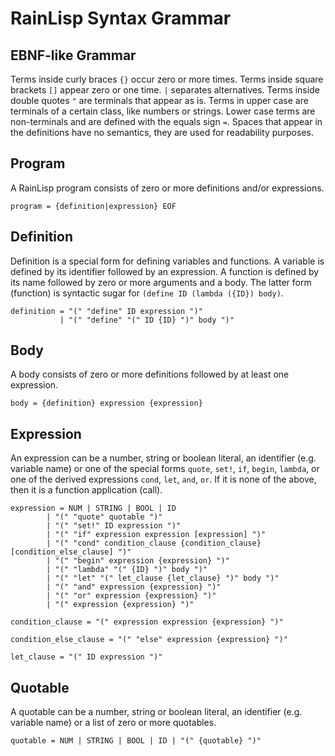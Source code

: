 ﻿# RainLisp Syntax Grammar

## EBNF-like Grammar
Terms inside curly braces `{}` occur zero or more times. Terms inside square brackets `[]` appear zero or one time. `|` separates alternatives. Terms inside double quotes `"` are terminals that appear as is. Terms in upper case are terminals of a certain class, like numbers or strings. Lower case terms are non-terminals and are defined with the equals sign `=`. Spaces that appear in the definitions have no semantics, they are used for readability purposes.
## Program
A RainLisp program consists of zero or more definitions and/or expressions.
```
program = {definition|expression} EOF
```
## Definition
Definition is a special form for defining variables and functions. A variable is defined by its identifier followed by an expression. A function is defined by its name followed by zero or more arguments and a body. The latter form (function) is syntactic sugar for `(define ID (lambda ({ID}) body)`.
```
definition = "(" "define" ID expression ")"
           | "(" "define" "(" ID {ID} ")" body ")"
```
## Body
A body consists of zero or more definitions followed by at least one expression.
```	
body = {definition} expression {expression}
```
## Expression
An expression can be a number, string or boolean literal, an identifier (e.g. variable name) or one of the special forms `quote`, `set!`, `if`, `begin`, `lambda`, or one of the derived expressions `cond`, `let`, `and`, `or`. If it is none of the above, then it is a function application (call).
```
expression = NUM | STRING | BOOL | ID 
		| "(" "quote" quotable ")"
		| "(" "set!" ID expression ")"
		| "(" "if" expression expression [expression] ")"
		| "(" "cond" condition_clause {condition_clause} [condition_else_clause] ")"
		| "(" "begin" expression {expression} ")"
		| "(" "lambda" "(" {ID} ")" body ")"
		| "(" "let" "(" let_clause {let_clause} ")" body ")"
		| "(" "and" expression {expression} ")"
		| "(" "or" expression {expression} ")"
		| "(" expression {expression} ")"
```

```
condition_clause = "(" expression expression {expression} ")"
```

```
condition_else_clause = "(" "else" expression {expression} ")"
```

```
let_clause = "(" ID expression ")"
```

## Quotable
A quotable can be a number, string or boolean literal, an identifier (e.g. variable name) or a list of zero or more quotables.
```
quotable = NUM | STRING | BOOL | ID | "(" {quotable} ")"
```